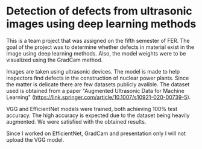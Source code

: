 # Detection of defects from ultrasonic images using deep learning methods

This is a team project that was assigned on the fifth semester of FER.
The goal of the project was to determine whether defects in material exist in the image using deep learning methods. Also, the model weights were to be visualized using the GradCam method.

Images are taken using ultrasonic devices. The model is made to help inspectors find defects in the construction of nuclear power plants. Since the matter is delicate there are few datasets publicly avalible. The dataset used is obtained from a paper "Augmented Ultrasonic Data for Machine Learning" (https://link.springer.com/article/10.1007/s10921-020-00739-5).

VGG and EfficientNet models were trained, both achieving 100% test accuracy. The high accuracy is expected due to the dataset being heavily augmented. We were satisfied with the obtained results.

Since I worked on EfficientNet, GradCam and presentation only I will not upload the VGG model.
